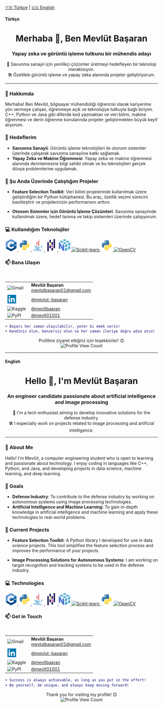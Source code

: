 
[🇹🇷 Türkçe](#turkce) | [🇺🇸 English](#english)


#### Türkçe

<h1 align="center">Merhaba 👋, Ben Mevlüt Başaran</h1>
<h3 align="center">Yapay zeka ve görüntü işleme tutkunu bir mühendis adayı</h3>

<p align="center">
  🚀 Savunma sanayii için yenilikçi çözümler üretmeyi hedefleyen bir teknoloji meraklısıyım.
  <br>
  🛠️ Özellikle görüntü işleme ve yapay zeka alanında projeler geliştiriyorum.
</p>

---

### 🌟 Hakkımda

Merhaba! Ben Mevlüt, bilgisayar mühendisliği öğrencisi olarak kariyerime yön vermeye çalışan, öğrenmeye açık ve teknolojiye tutkuyla bağlı biriyim. C++, Python ve Java gibi dillerde kod yazmaktan ve veri bilimi, makine öğrenmesi ve derin öğrenme konularında projeler geliştirmekten büyük keyif alıyorum.

### 🎯 Hedeflerim

- **Savunma Sanayii**: Görüntü işleme teknolojileri ile otonom sistemler üzerinde çalışarak savunma sanayiine katkı sağlamak.
- **Yapay Zeka ve Makine Öğrenmesi**: Yapay zeka ve makine öğrenmesi alanında derinlemesine bilgi sahibi olmak ve bu teknolojileri gerçek dünya problemlerine uygulamak.

### 🚀 Şu Anda Üzerinde Çalıştığım Projeler

- **Feature Selection Toolkit**: Veri bilimi projelerinde kullanılmak üzere geliştirdiğim bir Python kütüphanesi. Bu araç, özellik seçimi sürecini basitleştirir ve projelerinizin performansını arttırır.

- **Otonom Sistemler için Görüntü İşleme Çözümleri**: Savunma sanayiinde kullanılmak üzere, hedef tanıma ve takip sistemleri üzerinde çalışıyorum.

### 💻 Kullandığım Teknolojiler

<p align="left">
  <a href="https://www.cplusplus.com/" target="_blank">
    <img src="https://raw.githubusercontent.com/devicons/devicon/master/icons/cplusplus/cplusplus-original.svg" alt="C++" width="40" height="40"/>
  </a>
  <a href="https://www.python.org/" target="_blank">
    <img src="https://raw.githubusercontent.com/devicons/devicon/master/icons/python/python-original.svg" alt="Python" width="40" height="40"/>
  </a>
  <a href="https://www.java.com/" target="_blank">
    <img src="https://raw.githubusercontent.com/devicons/devicon/master/icons/java/java-original.svg" alt="Java" width="40" height="40"/>
  </a>
  <a href="https://pandas.pydata.org/" target="_blank">
    <img src="https://raw.githubusercontent.com/devicons/devicon/master/icons/pandas/pandas-original.svg" alt="Pandas" width="40" height="40"/>
  </a>
  <a href="https://numpy.org/" target="_blank">
    <img src="https://raw.githubusercontent.com/devicons/devicon/master/icons/numpy/numpy-original.svg" alt="NumPy" width="40" height="40"/>
  </a>
  <a href="https://scikit-learn.org/" target="_blank">
    <img src="https://upload.wikimedia.org/wikipedia/commons/0/05/Scikit_learn_logo_small.svg" alt="Scikit-learn" width="40" height="40"/>
  </a>
  <a href="https://pillow.readthedocs.io/" target="_blank">
    <img src="https://raw.githubusercontent.com/devicons/devicon/master/icons/python/python-original.svg" alt="PIL" width="40" height="40"/>
  </a>
  <a href="https://opencv.org/" target="_blank">
    <img src="https://www.vectorlogo.zone/logos/opencv/opencv-icon.svg" alt="OpenCV" width="40" height="40"/>
  </a>
</p>

### 📫 Bana Ulaşın
<br>

<table>
  <tr>
    <td style="border: none;">
      <img src="https://static.vecteezy.com/system/resources/previews/017/396/757/original/google-mail-icons-free-png.png" alt="Gmail" width="30" height="30"/>
    </td>
    <td style="border: none; padding-left: 10px;">
      <strong>Mevlüt Başaran</strong><br>
      <a href="mailto:mevlutbasaran01@gmail.com">mevlutbasaran01@gmail.com</a>
    </td>
  </tr>
  <tr>
    <td style="border: none;">
      <img src="https://raw.githubusercontent.com/devicons/devicon/master/icons/linkedin/linkedin-original.svg" alt="LinkedIn" width="30" height="30"/>
    </td>
    <td style="border: none; padding-left: 10px;">
      <a href="https://www.linkedin.com/in/mevlut-basaran/">@mevlut-basaran</a>
    </td>
  </tr>
  <tr>
    <td style="border: none;">
      <img src="https://www.kaggle.com/static/images/site-logo.svg" alt="Kaggle" width="30" height="30"/>
    </td>
    <td style="border: none; padding-left: 10px;">
      <a href="https://www.kaggle.com/mevltbaaran" target="_blank">@mevltbaaran</a>
    </td>
  </tr>
  <tr>
    <td style="border: none;">
      <img src="https://pypi.org/static/images/logo-small.8998e9d1.svg" alt="PyPI" width="30" height="30"/>
    </td>
    <td style="border: none; padding-left: 10px;">
      <a href="https://pypi.org/user/mevlt01001/" target="_blank">@mevlt01001</a>
    </td>
  </tr>
</table>

```diff
+ Başarı her zaman ulaşılabilir, yeter ki emek verin!
+ Kendiniz olun, benzersiz olun ve her zaman ileriye doğru adım atın!
```
<p align="center"> Profilimi ziyaret ettiğinz için teşekkürler! 😊 <br> <img src="https://komarev.com/ghpvc/?username=mevlt01001&label=Profile%20Views&color=red&style=flat" alt="Profile View Count" /> </p>

---

#### English

<h1 align="center">Hello 👋, I'm Mevlüt Başaran</h1>
<h3 align="center">An engineer candidate passionate about artificial intelligence and image processing</h3>

<p align="center">
  🚀 I'm a tech enthusiast aiming to develop innovative solutions for the defense industry.
  <br>
  🛠️ I especially work on projects related to image processing and artificial intelligence.
</p>

---

### 🌟 About Me

Hello! I'm Mevlüt, a computer engineering student who is open to learning and passionate about technology. I enjoy coding in languages like C++, Python, and Java, and developing projects in data science, machine learning, and deep learning.

### 🎯 Goals

- **Defense Industry**: To contribute to the defense industry by working on autonomous systems using image processing technologies.
- **Artificial Intelligence and Machine Learning**: To gain in-depth knowledge in artificial intelligence and machine learning and apply these technologies to real-world problems.

### 🚀 Current Projects

- **Feature Selection Toolkit**: A Python library I developed for use in data science projects. This tool simplifies the feature selection process and improves the performance of your projects.

- **Image Processing Solutions for Autonomous Systems**: I am working on target recognition and tracking systems to be used in the defense industry.

### 💻 Technologies

<p align="left">
  <a href="https://www.cplusplus.com/" target="_blank">
    <img src="https://raw.githubusercontent.com/devicons/devicon/master/icons/cplusplus/cplusplus-original.svg" alt="C++" width="40" height="40"/>
  </a>
  <a href="https://www.python.org/" target="_blank">
    <img src="https://raw.githubusercontent.com/devicons/devicon/master/icons/python/python-original.svg" alt="Python" width="40" height="40"/>
  </a>
  <a href="https://www.java.com/" target="_blank">
    <img src="https://raw.githubusercontent.com/devicons/devicon/master/icons/java/java-original.svg" alt="Java" width="40" height="40"/>
  </a>
  <a href="https://pandas.pydata.org/" target="_blank">
    <img src="https://raw.githubusercontent.com/devicons/devicon/master/icons/pandas/pandas-original.svg" alt="Pandas" width="40" height="40"/>
  </a>
  <a href="https://numpy.org/" target="_blank">
    <img src="https://raw.githubusercontent.com/devicons/devicon/master/icons/numpy/numpy-original.svg" alt="NumPy" width="40" height="40"/>
  </a>
  <a href="https://scikit-learn.org/" target="_blank">
    <img src="https://upload.wikimedia.org/wikipedia/commons/0/05/Scikit_learn_logo_small.svg" alt="Scikit-learn" width="40" height="40"/>
  </a>
  <a href="https://pillow.readthedocs.io/" target="_blank">
    <img src="https://raw.githubusercontent.com/devicons/devicon/master/icons/python/python-original.svg" alt="PIL" width="40" height="40"/>
  </a>
  <a href="https://opencv.org/" target="_blank">
    <img src="https://www.vectorlogo.zone/logos/opencv/opencv-icon.svg" alt="OpenCV" width="40" height="40"/>
  </a>
</p>


### 📫 Get in Touch
<br>

<table>
  <tr>
    <td style="border: none;">
      <img src="https://static.vecteezy.com/system/resources/previews/017/396/757/original/google-mail-icons-free-png.png" alt="Gmail" width="30" height="30"/>
    </td>
    <td style="border: none; padding-left: 10px;">
      <strong>Mevlüt Başaran</strong><br>
      <a href="mailto:mevlutbasaran01@gmail.com">mevlutbasaran01@gmail.com</a>
    </td>
  </tr>
  <tr>
    <td style="border: none;">
      <img src="https://raw.githubusercontent.com/devicons/devicon/master/icons/linkedin/linkedin-original.svg" alt="LinkedIn" width="30" height="30"/>
    </td>
    <td style="border: none; padding-left: 10px;">
      <a href="https://www.linkedin.com/in/mevlut-basaran/">@mevlut-basaran</a>
    </td>
  </tr>
  <tr>
    <td style="border: none;">
      <img src="https://www.kaggle.com/static/images/site-logo.svg" alt="Kaggle" width="30" height="30"/>
    </td>
    <td style="border: none; padding-left: 10px;">
      <a href="https://www.kaggle.com/mevltbaaran" target="_blank">@mevltbaaran</a>
    </td>
  </tr>
  <tr>
    <td style="border: none;">
      <img src="https://pypi.org/static/images/logo-small.8998e9d1.svg" alt="PyPI" width="30" height="30"/>
    </td>
    <td style="border: none; padding-left: 10px;">
      <a href="https://pypi.org/user/mevlt01001/" target="_blank">@mevlt01001</a>
    </td>
  </tr>
</table>

```diff
+ Success is always achievable, as long as you put in the effort!
+ Be yourself, be unique, and always keep moving forward!
```
<p align="center"> Thank you for visiting my profile! 😊 <br> <img src="https://komarev.com/ghpvc/?username=mevlt01001&label=Profile%20Views&color=red&style=flat" alt="Profile View Count" /> </p>

